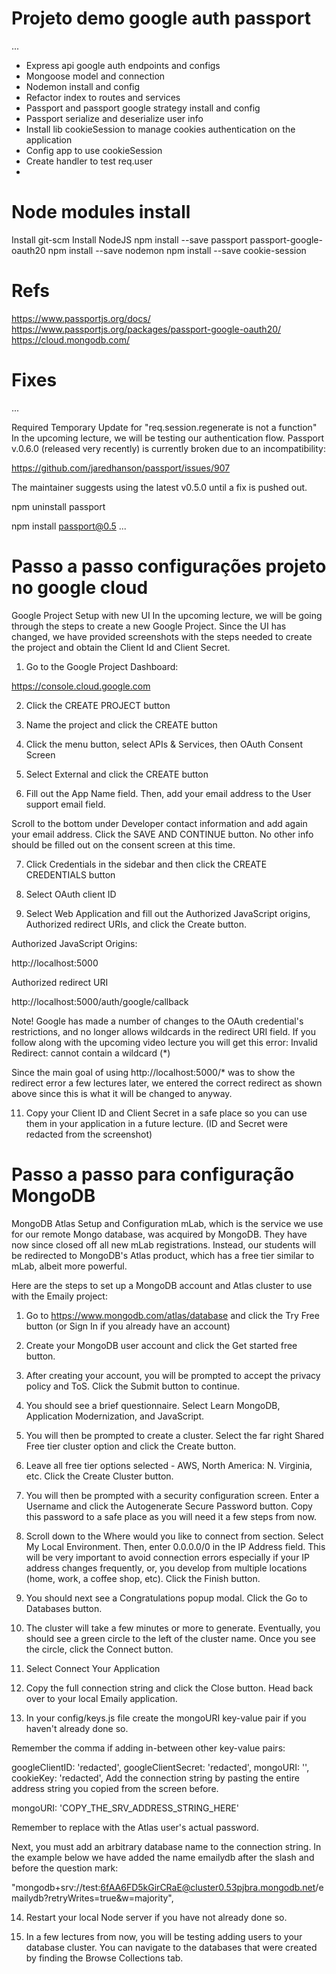 # Projeto demo google auth passport 

...
* Express api google auth endpoints and configs
* Mongoose model and connection
* Nodemon install and config
* Refactor index to routes and services
* Passport and passport google strategy install and config
* Passport serialize and deserialize user info
* Install lib cookieSession to manage cookies authentication on the application
* Config app to use cookieSession
* Create handler to test req.user
* 


# Node modules install

Install git-scm
Install NodeJS
npm install --save passport passport-google-oauth20
npm install --save nodemon
npm install --save cookie-session


# Refs

https://www.passportjs.org/docs/
https://www.passportjs.org/packages/passport-google-oauth20/
https://cloud.mongodb.com/


# Fixes

...

  Required Temporary Update for "req.session.regenerate is not a function"
  In the upcoming lecture, we will be testing our authentication flow. Passport v.0.6.0 (released very recently) is currently broken due to an incompatibility:

  https://github.com/jaredhanson/passport/issues/907

  The maintainer suggests using the latest v0.5.0 until a fix is pushed out.

  npm uninstall passport

  npm install passport@0.5
...

# Passo a passo configurações projeto no google cloud

Google Project Setup with new UI
In the upcoming lecture, we will be going through the steps to create a new Google Project. Since the UI has changed, we have provided screenshots with the steps needed to create the project and obtain the Client Id and Client Secret.

1. Go to the Google Project Dashboard:

https://console.cloud.google.com

2. Click the CREATE PROJECT button


3. Name the project and click the CREATE button


4. Click the menu button, select APIs & Services, then OAuth Consent Screen




5. Select External and click the CREATE button




6. Fill out the App Name field. Then, add your email address to the User support email field.




Scroll to the bottom under Developer contact information and add again your email address. Click the SAVE AND CONTINUE button. No other info should be filled out on the consent screen at this time.






7. Click Credentials in the sidebar and then click the CREATE CREDENTIALS button


9. Select OAuth client ID




10. Select Web Application and fill out the Authorized JavaScript origins, Authorized redirect URIs, and click the Create button.

Authorized JavaScript Origins:

http://localhost:5000

Authorized redirect URI

http://localhost:5000/auth/google/callback


Note! Google has made a number of changes to the OAuth credential's restrictions, and no longer allows wildcards in the redirect URI field. If you follow along with the upcoming video lecture you will get this error: Invalid Redirect: cannot contain a wildcard (*)

Since the main goal of using http://localhost:5000/* was to show the redirect error a few lectures later, we entered the correct redirect as shown above since this is what it will be changed to anyway.

11. Copy your Client ID and Client Secret in a safe place so you can use them in your application in a future lecture. (ID and Secret were redacted from the screenshot)



# Passo a passo para configuração MongoDB

MongoDB Atlas Setup and Configuration
mLab, which is the service we use for our remote Mongo database, was acquired by MongoDB. They have now since closed off all new mLab registrations. Instead, our students will be redirected to MongoDB's Atlas product, which has a free tier similar to mLab, albeit more powerful.

Here are the steps to set up a MongoDB account and Atlas cluster to use with the Emaily project:

1.  Go to https://www.mongodb.com/atlas/database and click the Try Free button (or Sign In if you already have an account)




2.  Create your MongoDB user account and click the Get started free button.




3.  After creating your account, you will be prompted to accept the privacy policy and ToS. Click the Submit button to continue.


4. You should see a brief questionnaire. Select Learn MongoDB, Application Modernization, and JavaScript.


5. You will then be prompted to create a cluster. Select the far right Shared Free tier cluster option and click the Create button.


6. Leave all free tier options selected - AWS, North America: N. Virginia, etc. Click the Create Cluster button.


7. You will then be prompted with a security configuration screen. Enter a Username and click the Autogenerate Secure Password button. Copy this password to a safe place as you will need it a few steps from now.


8. Scroll down to the Where would you like to connect from section. Select My Local Environment. Then, enter 0.0.0.0/0 in the IP Address field. This will be very important to avoid connection errors especially if your IP address changes frequently, or, you develop from multiple locations (home, work, a coffee shop, etc). Click the Finish button.


9. You should next see a Congratulations popup modal. Click the Go to Databases button.


10. The cluster will take a few minutes or more to generate. Eventually, you should see a green circle to the left of the cluster name. Once you see the circle, click the Connect button.


11. Select Connect Your Application




12. Copy the full connection string and click the Close button. Head back over to your local Emaily application.


13. In your config/keys.js file create the mongoURI key-value pair if you haven't already done so.

Remember the comma if adding in-between other key-value pairs:

  googleClientID: 'redacted',
  googleClientSecret: 'redacted',
  mongoURI: '',
  cookieKey: 'redacted',
Add the connection string by pasting the entire address string you copied from the screen before.

mongoURI: 'COPY_THE_SRV_ADDRESS_STRING_HERE'

Remember to replace <password> with the Atlas user's actual password.

Next, you must add an arbitrary database name to the connection string. In the example below we have added the name emailydb after the slash and before the question mark:

"mongodb+srv://test:6fAA6FD5kGirCRaE@cluster0.53pjbra.mongodb.net/emailydb?retryWrites=true&w=majority",

14. Restart your local Node server if you have not already done so.

15. In a few lectures from now, you will be testing adding users to your database cluster. You can navigate to the databases that were created by finding the Browse Collections tab.

